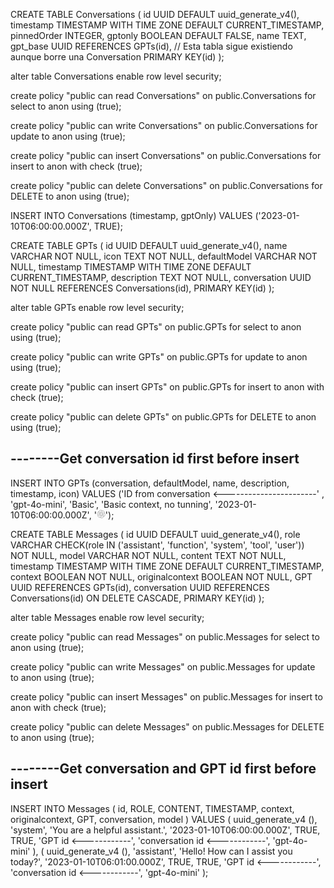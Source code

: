 CREATE TABLE Conversations (
id UUID DEFAULT uuid_generate_v4(),
timestamp TIMESTAMP WITH TIME ZONE DEFAULT CURRENT_TIMESTAMP,
pinnedOrder INTEGER,
gptonly BOOLEAN DEFAULT FALSE,
name TEXT,
gpt_base UUID REFERENCES GPTs(id), // Esta tabla sigue existiendo aunque borre una Conversation
PRIMARY KEY(id)
);

alter table Conversations enable row level security;

create policy "public can read Conversations"
on public.Conversations
for select to anon
using (true);

create policy "public can write Conversations"
on public.Conversations
for update to anon
using (true);

create policy "public can insert Conversations"
on public.Conversations
for insert to anon
with
check (true);

create policy "public can delete Conversations"
on public.Conversations
for DELETE to anon
using (true);

INSERT INTO Conversations (timestamp, gptOnly)
VALUES ('2023-01-10T06:00:00.000Z', TRUE);

CREATE TABLE GPTs (
id UUID DEFAULT uuid_generate_v4(),
name VARCHAR NOT NULL,
icon TEXT NOT NULL,
defaultModel VARCHAR NOT NULL,
timestamp TIMESTAMP WITH TIME ZONE DEFAULT CURRENT_TIMESTAMP,
description TEXT NOT NULL,
conversation UUID NOT NULL REFERENCES Conversations(id),
PRIMARY KEY(id)
);

alter table GPTs enable row level security;

create policy "public can read GPTs"
on public.GPTs
for select to anon
using (true);

create policy "public can write GPTs"
on public.GPTs
for update to anon
using (true);

create policy "public can insert GPTs"
on public.GPTs
for insert to anon
with
check (true);

create policy "public can delete GPTs"
on public.GPTs
for DELETE to anon
using (true);

## --------Get conversation id first before insert

INSERT INTO GPTs (conversation, defaultModel, name, description, timestamp, icon)
VALUES ('ID from conversation <-----------------------' , 'gpt-4o-mini', 'Basic', 'Basic context, no tunning', '2023-01-10T06:00:00.000Z', '<svg xmlns="http://www.w3.org/2000/svg" width="1em" height="1em" viewBox="0 0 48 48"><path fill="none" stroke="currentColor" stroke-linejoin="round" d="M18.38 27.94v-14.4l11.19-6.46c6.2-3.58 17.3 5.25 12.64 13.33"/><path fill="none" stroke="currentColor" stroke-linejoin="round" d="m18.38 20.94l12.47-7.2l11.19 6.46c6.2 3.58 4.1 17.61-5.23 17.61"/><path fill="none" stroke="currentColor" stroke-linejoin="round" d="m24.44 17.44l12.47 7.2v12.93c0 7.16-13.2 12.36-17.86 4.28"/><path fill="none" stroke="currentColor" stroke-linejoin="round" d="M30.5 21.2v14.14L19.31 41.8c-6.2 3.58-17.3-5.25-12.64-13.33"/><path fill="none" stroke="currentColor" stroke-linejoin="round" d="m30.5 27.94l-12.47 7.2l-11.19-6.46c-6.21-3.59-4.11-17.61 5.22-17.61"/><path fill="none" stroke="currentColor" stroke-linejoin="round" d="m24.44 31.44l-12.47-7.2V11.31c0-7.16 13.2-12.36 17.86-4.28"/></svg>');

CREATE TABLE Messages (
id UUID DEFAULT uuid_generate_v4(),
role VARCHAR CHECK(role IN ('assistant', 'function', 'system', 'tool', 'user')) NOT NULL,
model VARCHAR NOT NULL,
content TEXT NOT NULL,
timestamp TIMESTAMP WITH TIME ZONE DEFAULT CURRENT_TIMESTAMP,
context BOOLEAN NOT NULL,
originalcontext BOOLEAN NOT NULL,
GPT UUID REFERENCES GPTs(id),
conversation UUID REFERENCES Conversations(id) ON DELETE CASCADE,
PRIMARY KEY(id)
);

alter table Messages enable row level security;

create policy "public can read Messages"
on public.Messages
for select to anon
using (true);

create policy "public can write Messages"
on public.Messages
for update to anon
using (true);

create policy "public can insert Messages"
on public.Messages
for insert to anon
with
check (true);

create policy "public can delete Messages"
on public.Messages
for DELETE to anon
using (true);

## --------Get conversation and GPT id first before insert

INSERT INTO
Messages (
id,
ROLE,
CONTENT,
TIMESTAMP,
context,
originalcontext,
GPT,
conversation,
model
)
VALUES
(
uuid_generate_v4 (),
'system',
'You are a helpful assistant.',
'2023-01-10T06:00:00.000Z',
TRUE,
TRUE,
'GPT id <------------',
'conversation id <------------',
'gpt-4o-mini'
),
(
uuid_generate_v4 (),
'assistant',
'Hello! How can I assist you today?',
'2023-01-10T06:01:00.000Z',
TRUE,
TRUE,
'GPT id <------------',
'conversation id <------------',
'gpt-4o-mini'
);
